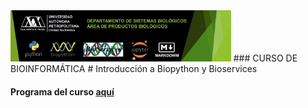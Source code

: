 <img src="https://raw.githubusercontent.com/eduardo1011/curso_08_2021/main/encabezado.jpg" width = 70%>
### CURSO DE BIOINFORMÁTICA
# Introducción a Biopython y Bioservices

#### Programa del curso [aquí](https://raw.githubusercontent.com/eduardo1011/curso_08_2021/main/Programa_Curso_Biopython_Bioservices.pdf)
